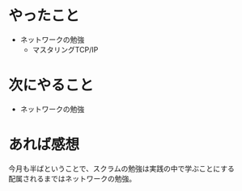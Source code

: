# やったこと
* ネットワークの勉強
  * マスタリングTCP/IP
# 次にやること
* ネットワークの勉強
# あれば感想
今月も半ばということで、スクラムの勉強は実践の中で学ぶことにする  
配属されるまではネットワークの勉強。

